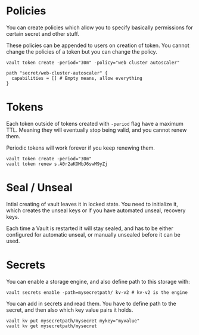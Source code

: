 # Policies
You can create policies which allow you to specify basically permissions for certain secret and other stuff.

These policies can be appended to users on creation of token. You cannot change the policies of a token but you can change the policy.
```
vault token create -period="30m" -policy="web cluster autoscaler"
```

```
path "secret/web-cluster-autoscaler" {
  capabilities = [] # Empty means, allow everything
}
```

# Tokens
Each token outside of tokens created with `-period` flag have a maximum TTL. Meaning they will eventually stop being valid, and you cannot renew them.

Periodic tokens will work forever if you keep renewing them.
```
vault token create -period="30m"
vault token renew s.A0r2aKOMbJ6swM9yZj
```

# Seal / Unseal
Intial creating of vault leaves it in locked state. You need to initialize it, which creates the unseal keys or if you have automated unseal, recovery keys.

Each time a Vault is restarted it will stay sealed, and has to be either configured for automatic unseal, or manually unsealed before it can be used.

# Secrets
You can enable a storage engine, and also define path to this storage with:
```
vault secrets enable -path=mysecretpath/ kv-v2 # kv-v2 is the engine
```

You can add in secrets and read them. You have to define path to the secret, and then also which key value pairs it holds.
```
vault kv put mysecretpath/mysecret mykey="myvalue"
vault kv get mysecretpath/mysecret
```
